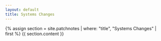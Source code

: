 ```yaml
---
layout: default
title: Systems Changes
---
```


{% assign section = site.patchnotes | where: "title", "Systems Changes" | first %}
{{ section.content }}

